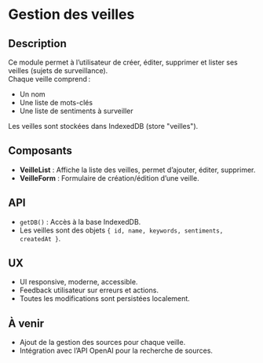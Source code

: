 # Gestion des veilles

## Description

Ce module permet à l’utilisateur de créer, éditer, supprimer et lister ses veilles (sujets de surveillance).  
Chaque veille comprend :
- Un nom
- Une liste de mots-clés
- Une liste de sentiments à surveiller

Les veilles sont stockées dans IndexedDB (store "veilles").

## Composants

- **VeilleList** : Affiche la liste des veilles, permet d’ajouter, éditer, supprimer.
- **VeilleForm** : Formulaire de création/édition d’une veille.

## API

- `getDB()` : Accès à la base IndexedDB.
- Les veilles sont des objets `{ id, name, keywords, sentiments, createdAt }`.

## UX

- UI responsive, moderne, accessible.
- Feedback utilisateur sur erreurs et actions.
- Toutes les modifications sont persistées localement.

## À venir

- Ajout de la gestion des sources pour chaque veille.
- Intégration avec l’API OpenAI pour la recherche de sources.

